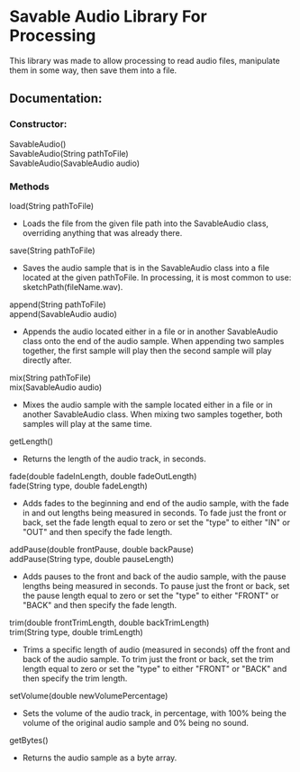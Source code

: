 # Savable Audio Library For Processing

This library was made to allow processing to read audio files, manipulate them in some way, then save them into a file.

## Documentation:
### Constructor:
SavableAudio() <br>
SavableAudio(String pathToFile) <br>
SavableAudio(SavableAudio audio) <br>

### Methods
load(String pathToFile)
* Loads the file from the given file path into the SavableAudio class, overriding anything that was already there.

save(String pathToFile)
* Saves the audio sample that is in the SavableAudio class into a file located at the given pathToFile. In processing, it is most common to use: sketchPath(fileName.wav).

append(String pathToFile) <br>
append(SavableAudio audio)
* Appends the audio located either in a file or in another SavableAudio class onto the end of the audio sample. When appending two samples together, the first sample will play then the second sample will play directly after. 

mix(String pathToFile) <br>
mix(SavableAudio audio)
* Mixes the audio sample with the sample located either in a file or in another SavableAudio class. When mixing two samples together, both samples will play at the same time.

getLength()
* Returns the length of the audio track, in seconds.

fade(double fadeInLength, double fadeOutLength) <br>
fade(String type, double fadeLength)
* Adds fades to the beginning and end of the audio sample, with the fade in and out lengths being measured in seconds. To fade just the front or back, set the fade length equal to zero or set the "type" to either "IN" or "OUT" and then specify the fade length.

addPause(double frontPause, double backPause) <br>
addPause(String type, double pauseLength)
* Adds pauses to the front and back of the audio sample, with the pause lengths being measured in seconds. To pause just the front or back, set the pause length equal to zero or set the "type" to either "FRONT" or "BACK" and then specify the fade length.

trim(double frontTrimLength, double backTrimLength) <br>
trim(String type, double trimLength)
* Trims a specific length of audio (measured in seconds) off the front and back of the audio sample. To trim just the front or back, set the trim length equal to zero or set the "type" to either "FRONT" or "BACK" and then specify the trim length.

setVolume(double newVolumePercentage)
* Sets the volume of the audio track, in percentage, with 100% being the volume of the original audio sample and 0% being no sound.

getBytes()
* Returns the audio sample as a byte array.
